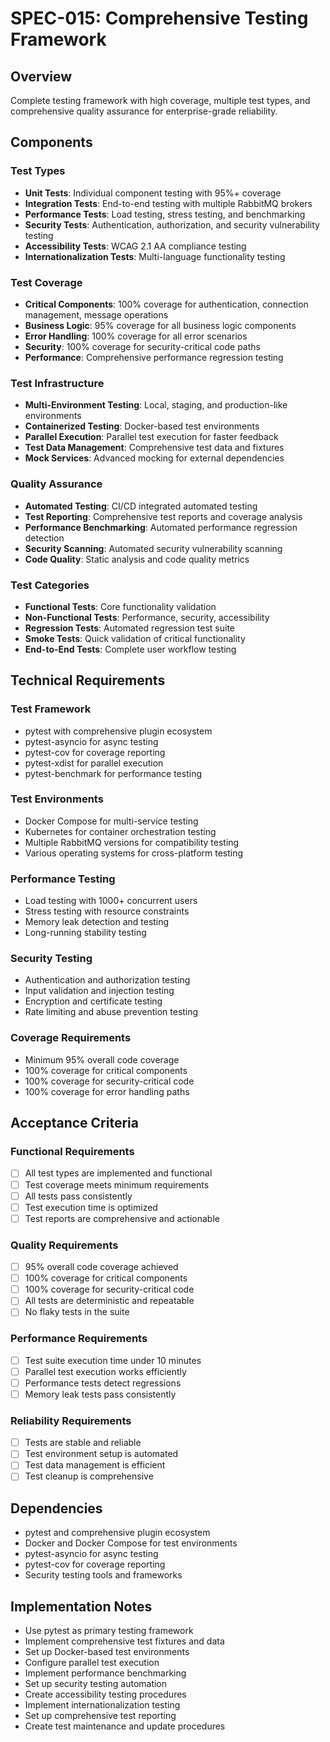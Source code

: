 # SPEC-015: Comprehensive Testing Framework

## Overview
Complete testing framework with high coverage, multiple test types, and comprehensive quality assurance for enterprise-grade reliability.

## Components

### Test Types
- **Unit Tests**: Individual component testing with 95%+ coverage
- **Integration Tests**: End-to-end testing with multiple RabbitMQ brokers
- **Performance Tests**: Load testing, stress testing, and benchmarking
- **Security Tests**: Authentication, authorization, and security vulnerability testing
- **Accessibility Tests**: WCAG 2.1 AA compliance testing
- **Internationalization Tests**: Multi-language functionality testing

### Test Coverage
- **Critical Components**: 100% coverage for authentication, connection management, message operations
- **Business Logic**: 95% coverage for all business logic components
- **Error Handling**: 100% coverage for all error scenarios
- **Security**: 100% coverage for security-critical code paths
- **Performance**: Comprehensive performance regression testing

### Test Infrastructure
- **Multi-Environment Testing**: Local, staging, and production-like environments
- **Containerized Testing**: Docker-based test environments
- **Parallel Execution**: Parallel test execution for faster feedback
- **Test Data Management**: Comprehensive test data and fixtures
- **Mock Services**: Advanced mocking for external dependencies

### Quality Assurance
- **Automated Testing**: CI/CD integrated automated testing
- **Test Reporting**: Comprehensive test reports and coverage analysis
- **Performance Benchmarking**: Automated performance regression detection
- **Security Scanning**: Automated security vulnerability scanning
- **Code Quality**: Static analysis and code quality metrics

### Test Categories
- **Functional Tests**: Core functionality validation
- **Non-Functional Tests**: Performance, security, accessibility
- **Regression Tests**: Automated regression test suite
- **Smoke Tests**: Quick validation of critical functionality
- **End-to-End Tests**: Complete user workflow testing

## Technical Requirements

### Test Framework
- pytest with comprehensive plugin ecosystem
- pytest-asyncio for async testing
- pytest-cov for coverage reporting
- pytest-xdist for parallel execution
- pytest-benchmark for performance testing

### Test Environments
- Docker Compose for multi-service testing
- Kubernetes for container orchestration testing
- Multiple RabbitMQ versions for compatibility testing
- Various operating systems for cross-platform testing

### Performance Testing
- Load testing with 1000+ concurrent users
- Stress testing with resource constraints
- Memory leak detection and testing
- Long-running stability testing

### Security Testing
- Authentication and authorization testing
- Input validation and injection testing
- Encryption and certificate testing
- Rate limiting and abuse prevention testing

### Coverage Requirements
- Minimum 95% overall code coverage
- 100% coverage for critical components
- 100% coverage for security-critical code
- 100% coverage for error handling paths

## Acceptance Criteria

### Functional Requirements
- [ ] All test types are implemented and functional
- [ ] Test coverage meets minimum requirements
- [ ] All tests pass consistently
- [ ] Test execution time is optimized
- [ ] Test reports are comprehensive and actionable

### Quality Requirements
- [ ] 95% overall code coverage achieved
- [ ] 100% coverage for critical components
- [ ] 100% coverage for security-critical code
- [ ] All tests are deterministic and repeatable
- [ ] No flaky tests in the suite

### Performance Requirements
- [ ] Test suite execution time under 10 minutes
- [ ] Parallel test execution works efficiently
- [ ] Performance tests detect regressions
- [ ] Memory leak tests pass consistently

### Reliability Requirements
- [ ] Tests are stable and reliable
- [ ] Test environment setup is automated
- [ ] Test data management is efficient
- [ ] Test cleanup is comprehensive

## Dependencies
- pytest and comprehensive plugin ecosystem
- Docker and Docker Compose for test environments
- pytest-asyncio for async testing
- pytest-cov for coverage reporting
- Security testing tools and frameworks

## Implementation Notes
- Use pytest as primary testing framework
- Implement comprehensive test fixtures and data
- Set up Docker-based test environments
- Configure parallel test execution
- Implement performance benchmarking
- Set up security testing automation
- Create accessibility testing procedures
- Implement internationalization testing
- Set up comprehensive test reporting
- Create test maintenance and update procedures